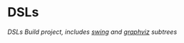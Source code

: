 DSLs
========================

<i> DSLs Build project, includes
    <a href="https://github.com/fehu/swing-dsl">swing</a>
    and
    <a href="https://github.com/fehu/graphviz-dsl">graphviz</a>
    subtrees
</i>


